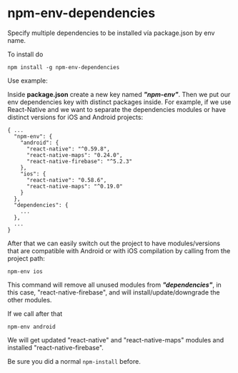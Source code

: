 # npm-env-dependencies

Specify multiple dependencies to be installed vía package.json by env name.

To install do

```
npm install -g npm-env-dependencies
```

Use example:

Inside **package.json** create a new key named **_"npm-env"_**. Then we put our env dependencies key with distinct packages inside. For example, if we use React-Native and we want to separate the dependencies modules or have distinct versions for iOS and Android projects: 

```
{ ...
  "npm-env": {
    "android": {
      "react-native": "^0.59.8",
      "react-native-maps": "0.24.0",
      "react-native-firebase": "^5.2.3"
    },
    "ios": {
      "react-native": "0.58.6",
      "react-native-maps": "^0.19.0"
    }
  },
  "dependencies": {
    ...
  },
  ...
}
```

After that we can easily switch out the project to have modules/versions that are compatible with Android or with iOS compilation by calling from the project path:

```
npm-env ios
```

This command will remove all unused modules from **_"dependencies"_**, in this case, "react-native-firebase", and will install/update/downgrade the other modules.

If we call after that
```
npm-env android
```

We will get updated "react-native" and "react-native-maps" modules and installed "react-native-firebase".

Be sure you did a normal `npm-install` before.

